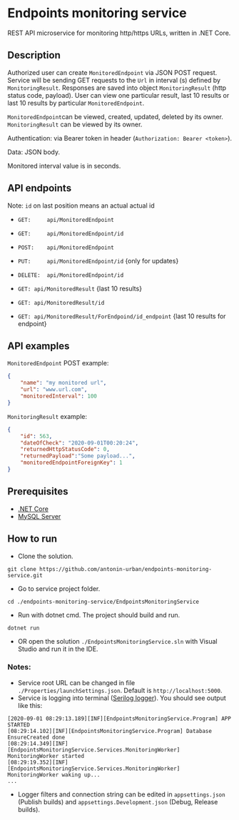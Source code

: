 # Endpoints monitoring service

REST API microservice for monitoring http/https URLs, written in .NET Core.


## Description
Authorized user can create `MonitoredEndpoint` via JSON POST request. Service will be sending GET requests to the `Url` in interval (s) defined by `MonitoringResult`. Responses are saved into object `MonitoringResult` (http status code, payload).
User can view one particular result, last 10 results or last 10 results by particular `MonitoredEndpoint`.

`MonitoredEndpoint`can be viewed, created, updated, deleted by its owner.
`MonitoringResult` can be viewed by its owner. 

Authentication: via Bearer token in header (`Authorization: Bearer <token>`).


Data: JSON body.


Monitored interval value is in seconds.

## API endpoints
Note: `id` on last position means an actual actual id
* `GET:     api/MonitoredEndpoint`
* `GET:     api/MonitoredEndpoint/id` 
* `POST:    api/MonitoredEndpoint`
* `PUT:     api/MonitoredEndpoint/id` {only for updates}
* `DELETE:  api/MonitoredEndpoint/id`


* `GET: api/MonitoredResult` {last 10 results}
* `GET: api/MonitoredResult/id`
* `GET: api/MonitoredResult/ForEndpoind/id_endpoint` {last 10 results for endpoint}



## API examples
`MonitoredEndpoint` POST example:
```json
{
    "name": "my monitored url",
    "url": "www.url.com",
    "monitoredInterval": 100
}
```
`MonitoringResult` example:
```json
{
    "id": 563,
    "dateOfCheck": "2020-09-01T00:20:24",
    "returnedHttpStatusCode": 0,
    "returnedPayload":"Some payload...",
    "monitoredEndpointForeignKey": 1
}
```

## Prerequisites
* [.NET Core](https://dotnet.microsoft.com/download)
* [MySQL Server](https://www.mysql.com)

## How to run
* Clone the solution.
```console
git clone https://github.com/antonin-urban/endpoints-monitoring-service.git
````
* Go to service project folder.
```console
cd ./endpoints-monitoring-service/EndpointsMonitoringService
```
* Run with dotnet cmd. The project should build and run.
```console
dotnet run
```

* OR open the solution `./EndpointsMonitoringService.sln` with Visual Studio and run it in the IDE.
### Notes:
* Service root URL can be changed in file `./Properties/launchSettings.json`. Default is `http://localhost:5000`.
* Service is logging into terminal ([Serilog logger](https://serilog.net)). You should see output like this:
```Console
[2020-09-01 08:29:13.189][INF][EndpointsMonitoringService.Program] APP STARTED 
[08:29:14.102][INF][EndpointsMonitoringService.Program] Database EnsureCreated done
[08:29:14.349][INF][EndpointsMonitoringService.Services.MonitoringWorker] MonitoringWorker started
[08:29:19.352][INF][EndpointsMonitoringService.Services.MonitoringWorker] MonitoringWorker waking up...
...
```
* Logger filters and connection string can be edited in `appsettings.json` (Publish builds) and `appsettings.Development.json` (Debug, Release builds).

